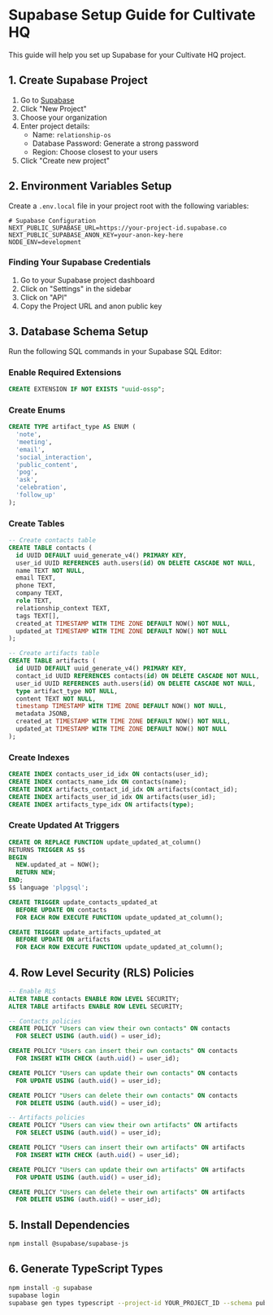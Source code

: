 # Supabase Setup Guide for Cultivate HQ

This guide will help you set up Supabase for your Cultivate HQ project.

## 1. Create Supabase Project

1. Go to [Supabase](https://app.supabase.com/)
2. Click "New Project"
3. Choose your organization
4. Enter project details:
   - Name: `relationship-os`
   - Database Password: Generate a strong password
   - Region: Choose closest to your users
5. Click "Create new project"

## 2. Environment Variables Setup

Create a `.env.local` file in your project root with the following variables:

```env
# Supabase Configuration
NEXT_PUBLIC_SUPABASE_URL=https://your-project-id.supabase.co
NEXT_PUBLIC_SUPABASE_ANON_KEY=your-anon-key-here
NODE_ENV=development
```

### Finding Your Supabase Credentials

1. Go to your Supabase project dashboard
2. Click on "Settings" in the sidebar
3. Click on "API" 
4. Copy the Project URL and anon public key

## 3. Database Schema Setup

Run the following SQL commands in your Supabase SQL Editor:

### Enable Required Extensions

```sql
CREATE EXTENSION IF NOT EXISTS "uuid-ossp";
```

### Create Enums

```sql
CREATE TYPE artifact_type AS ENUM (
  'note',
  'meeting', 
  'email',
  'social_interaction',
  'public_content',
  'pog',
  'ask',
  'celebration',
  'follow_up'
);
```

### Create Tables

```sql
-- Create contacts table
CREATE TABLE contacts (
  id UUID DEFAULT uuid_generate_v4() PRIMARY KEY,
  user_id UUID REFERENCES auth.users(id) ON DELETE CASCADE NOT NULL,
  name TEXT NOT NULL,
  email TEXT,
  phone TEXT,
  company TEXT,
  role TEXT,
  relationship_context TEXT,
  tags TEXT[],
  created_at TIMESTAMP WITH TIME ZONE DEFAULT NOW() NOT NULL,
  updated_at TIMESTAMP WITH TIME ZONE DEFAULT NOW() NOT NULL
);

-- Create artifacts table
CREATE TABLE artifacts (
  id UUID DEFAULT uuid_generate_v4() PRIMARY KEY,
  contact_id UUID REFERENCES contacts(id) ON DELETE CASCADE NOT NULL,
  user_id UUID REFERENCES auth.users(id) ON DELETE CASCADE NOT NULL,
  type artifact_type NOT NULL,
  content TEXT NOT NULL,
  timestamp TIMESTAMP WITH TIME ZONE DEFAULT NOW() NOT NULL,
  metadata JSONB,
  created_at TIMESTAMP WITH TIME ZONE DEFAULT NOW() NOT NULL,
  updated_at TIMESTAMP WITH TIME ZONE DEFAULT NOW() NOT NULL
);
```

### Create Indexes

```sql
CREATE INDEX contacts_user_id_idx ON contacts(user_id);
CREATE INDEX contacts_name_idx ON contacts(name);
CREATE INDEX artifacts_contact_id_idx ON artifacts(contact_id);
CREATE INDEX artifacts_user_id_idx ON artifacts(user_id);
CREATE INDEX artifacts_type_idx ON artifacts(type);
```

### Create Updated At Triggers

```sql
CREATE OR REPLACE FUNCTION update_updated_at_column()
RETURNS TRIGGER AS $$
BEGIN
  NEW.updated_at = NOW();
  RETURN NEW;
END;
$$ language 'plpgsql';

CREATE TRIGGER update_contacts_updated_at 
  BEFORE UPDATE ON contacts 
  FOR EACH ROW EXECUTE FUNCTION update_updated_at_column();

CREATE TRIGGER update_artifacts_updated_at 
  BEFORE UPDATE ON artifacts 
  FOR EACH ROW EXECUTE FUNCTION update_updated_at_column();
```

## 4. Row Level Security (RLS) Policies

```sql
-- Enable RLS
ALTER TABLE contacts ENABLE ROW LEVEL SECURITY;
ALTER TABLE artifacts ENABLE ROW LEVEL SECURITY;

-- Contacts policies
CREATE POLICY "Users can view their own contacts" ON contacts
  FOR SELECT USING (auth.uid() = user_id);

CREATE POLICY "Users can insert their own contacts" ON contacts
  FOR INSERT WITH CHECK (auth.uid() = user_id);

CREATE POLICY "Users can update their own contacts" ON contacts
  FOR UPDATE USING (auth.uid() = user_id);

CREATE POLICY "Users can delete their own contacts" ON contacts
  FOR DELETE USING (auth.uid() = user_id);

-- Artifacts policies
CREATE POLICY "Users can view their own artifacts" ON artifacts
  FOR SELECT USING (auth.uid() = user_id);

CREATE POLICY "Users can insert their own artifacts" ON artifacts
  FOR INSERT WITH CHECK (auth.uid() = user_id);

CREATE POLICY "Users can update their own artifacts" ON artifacts
  FOR UPDATE USING (auth.uid() = user_id);

CREATE POLICY "Users can delete their own artifacts" ON artifacts
  FOR DELETE USING (auth.uid() = user_id);
```

## 5. Install Dependencies

```bash
npm install @supabase/supabase-js
```

## 6. Generate TypeScript Types

```bash
npm install -g supabase
supabase login
supabase gen types typescript --project-id YOUR_PROJECT_ID --schema public > src/lib/supabase/types.ts
``` 
